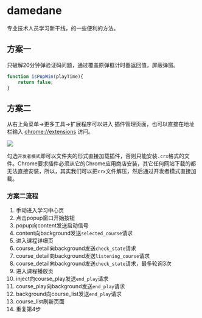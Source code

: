 # damedane
专业技术人员学习新干线，的一些便利的方法。

## 方案一
只破解20分钟弹验证码问题，通过覆盖原弹框计时器返回值，屏蔽弹窗。
```javascript
function isPopWin(playTime){
	return false;
}
```

## 方案二  
从右上角菜单->更多工具->扩展程序可以进入 插件管理页面，也可以直接在地址栏输入 [chrome://extensions](chrome://extensions/) 访问。

![](http://image.liuxianan.com/201706/20170620_195047_992_5668.png)

勾选`开发者模式`即可以文件夹的形式直接加载插件，否则只能安装`.crx`格式的文件。Chrome要求插件必须从它的Chrome应用商店安装，其它任何网站下载的都无法直接安装，所以，其实我们可以把`crx`文件解压，然后通过开发者模式直接加载。

### 方案二流程
1. 手动进入学习中心页
2. 点击popup窗口开始按钮
3. popup向content发送启动信号
4. content向background发送`selected_course`请求
5. 进入课程详细页
6. course_detail向background发送`check_state`请求
7. course_detail向background发送`listening_course`请求
8. course_detail向background发送`check_state`请求，最多轮询3次
9. 进入课程播放页
11. inject向course_play发送`end_play`请求
12. course_play向background发送`end_play`请求
12. background向course_list发送`end_play`请求
13. course_list刷新页面
14. 重复第4步